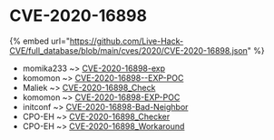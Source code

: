 # CVE-2020-16898
{% embed url="https://github.com/Live-Hack-CVE/full_database/blob/main/cves/2020/CVE-2020-16898.json" %}

* momika233 ~> [CVE-2020-16898-exp](https://www.alice-snow.ru/2020/database/cve-2020-16898/cve-2020-16898-exp-momika233)
* komomon ~> [CVE-2020-16898--EXP-POC](https://www.alice-snow.ru/2020/database/cve-2020-16898/cve-2020-16898--exp-poc-komomon)
* Maliek ~> [CVE-2020-16898_Check](https://www.alice-snow.ru/2020/database/cve-2020-16898/cve-2020-16898_check-maliek)
* komomon ~> [CVE-2020-16898-EXP-POC](https://www.alice-snow.ru/2020/database/cve-2020-16898/cve-2020-16898-exp-poc-komomon)
* initconf ~> [CVE-2020-16898-Bad-Neighbor](https://www.alice-snow.ru/2020/database/cve-2020-16898/cve-2020-16898-bad-neighbor-initconf)
* CPO-EH ~> [CVE-2020-16898_Checker](https://www.alice-snow.ru/2020/database/cve-2020-16898/cve-2020-16898_checker-cpo-eh)
* CPO-EH ~> [CVE-2020-16898_Workaround](https://www.alice-snow.ru/2020/database/cve-2020-16898/cve-2020-16898_workaround-cpo-eh)